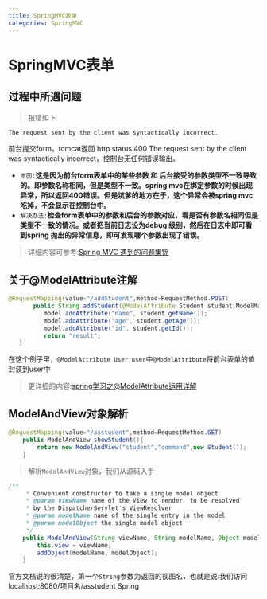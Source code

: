 ```yaml
---
title: SpringMVC表单
categories: SpringMVC
---
```


# SpringMVC表单
## 过程中所遇问题
> 报错如下

``` java
The request sent by the client was syntactically incorrect.
```
前台提交form，tomcat返回 http status 400   The request sent by the client was syntactically incorrect，控制台无任何错误输出。

- `原因:`**这是因为前台form表单中的某些参数 和 后台接受的参数类型不一致导致的。即参数名称相同，但是类型不一致。spring mvc在绑定参数的时候出现异常，所以返回400错误。但是坑爹的地方在于，这个异常会被spring mvc吃掉，不会显示在控制台中。**
- `解决办法:`**检查form表单中的参数和后台的参数对应，看是否有参数名相同但是类型不一致的情况。或者把当前日志设为debug 级别，然后在日志中即可看到spring 抛出的异常信息，即可发现哪个参数出现了错误。**
> 详细内容可参考:[Spring MVC 遇到的问题集锦](https://my.oschina.net/building/blog/137824)

## 关于@ModelAttribute注解
``` java
@RequestMapping(value="/addStudent",method=RequestMethod.POST)
	   public String addStudent(@ModelAttribute Student student,ModelMap model) {
	      model.addAttribute("name", student.getName());
	      model.addAttribute("age", student.getAge());
	      model.addAttribute("id", student.getId());      
	      return "result";
   }
```
在这个例子里，`@ModelAttribute User user`中`@ModelAttribute`将前台表单的值封装到user中
> 更详细的内容:[spring学习之@ModelAttribute运用详解](http://blog.csdn.net/li_xiao_ming/article/details/8349115)

## ModelAndView对象解析
``` java
@RequestMapping(value="/asstudent",method=RequestMethod.GET)
	public ModelAndView showStudent(){
		return new ModelAndView("student","command",new Student());
	}
```
> 解析`ModelAndView`对象，我们从源码入手

``` java
/**
	 * Convenient constructor to take a single model object.
	 * @param viewName name of the View to render, to be resolved
	 * by the DispatcherServlet's ViewResolver
	 * @param modelName name of the single entry in the model
	 * @param modelObject the single model object
	 */
	public ModelAndView(String viewName, String modelName, Object modelObject) {
		this.view = viewName;
		addObject(modelName, modelObject);
	}
```
官方文档说的很清楚，第一个`String`参数为返回的视图名，也就是说:我们访问 localhost:8080/项目名/asstudent Spring 